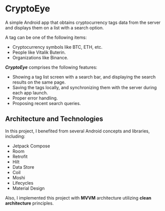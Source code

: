 # CryptoEye
A simple Android app that obtains cryptocurrency tags data from the server and displays them on a list with a search option.

A tag can be one of the following items:
* Cryptocurrency symbols like BTC, ETH, etc.
* People like Vitalik Buterin.
* Organizations like Binance.

**_CryptoEye_** comprises the following features:
* Showing a tag list screen with a search bar, and displaying the search results on the same page.
* Saving the tags locally, and synchronizing them with the server during each app launch.
* Proper error handling.
* Proposing recent search queries.

## Architecture and Technologies
In this project, I benefited from several Android concepts and libraries, including:
* Jetpack Compose
* Room
* Retrofit
* Hilt
* Data Store
* Coil
* Moshi
* Lifecycles
* Material Design

Also, I implemented this project with **MVVM** architecture utilizing **clean architecture** principles.
